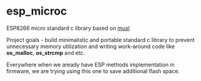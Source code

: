 # esp_microc
ESP8266 micro standard c library based on [musl](http://www.musl-libc.org)

Project goals - build minimalistic and portable standard с library to prevent unnecessary memory utilization and writing work-around code like **os_malloc**, **os_strcmp** and etc.

Everywhere when we aready have ESP methods implementation in firmware, we are trying using this one to save additional flash space.
